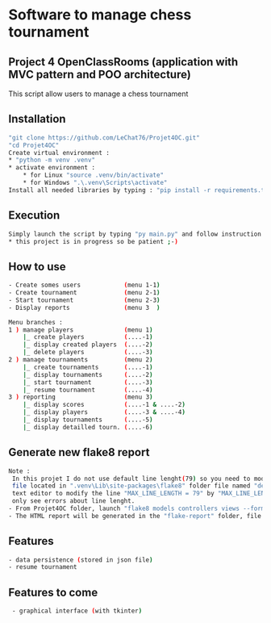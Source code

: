 # Software to manage chess tournament
## Project 4 OpenClassRooms (application with MVC pattern and POO architecture)
This script allow users to manage a chess tournament
## Installation
```sh
"git clone https://github.com/LeChat76/Projet4OC.git"
"cd Projet4OC"
Create virtual environment :
* "python -m venv .venv"
* activate environment :
    * for Linux "source .venv/bin/activate"
    * for Windows ".\.venv\Scripts\activate"
Install all needed libraries by typing : "pip install -r requirements.txt"
```
## Execution
```sh
Simply launch the script by typing "py main.py" and follow instruction :
* this project is in progress so be patient ;-)
```
## How to use
```sh
- Create somes users            (menu 1-1)
- Create tournament             (menu 2-1)
- Start tournament              (menu 2-3)
- Display reports               (menu 3  )

Menu branches :
1 ) manage players              (menu 1)
    |_ create players           (....-1)
    |_ display created players  (....-2)
    |_ delete players           (....-3)
2 ) manage tournaments          (menu 2)
    |_ create tournaments       (....-1)
    |_ display tournaments      (....-2)
    |_ start tournament         (....-3) 
    |_ resume tournament        (....-4)
3 ) reporting                   (menu 3)
    |_ display scores           (....-1 & ....-2)
    |_ display players          (....-3 & ....-4)
    |_ display tournaments      (....-5)
    |_ display detailled tourn. (....-6)
```
## Generate new flake8 report
```sh
Note :
 In this projet I do not use default line lenght(79) so you need to modifiy this value in the config
 file located in ".venv\Lib\site-packages\flake8" folder file named "defaults.py". Use your favorite
 text editor to modify the line "MAX_LINE_LENGTH = 79" by "MAX_LINE_LENGTH = 119". Otherwise you will
 only see errors about line lenght.
- From Projet4OC folder, launch "flake8 models controllers views --format=html --htmldir=flake-report".
- The HTML report will be generated in the "flake-report" folder, file "index.html".
```
## Features
```sh
- data persistence (stored in json file)
- resume tournament
```
## Features to come 
```sh
 - graphical interface (with tkinter)
```